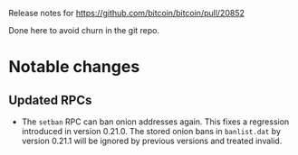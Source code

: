 Release notes for https://github.com/bitcoin/bitcoin/pull/20852

Done here to avoid churn in the git repo.

Notable changes
===============

Updated RPCs
------------

* The `setban` RPC can ban onion addresses again. This fixes a regression introduced in version 0.21.0. The stored onion bans in `banlist.dat` by version 0.21.1 will be ignored by previous versions and treated invalid.
